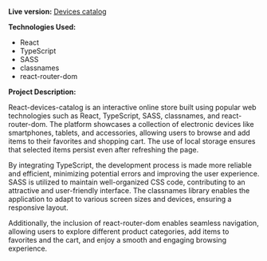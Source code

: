 **Live version:** [Devices catalog](https://reject-4444.github.io/react-ts__devices-catalog/)

**Technologies Used:**
- React
- TypeScript
- SASS
- classnames
- react-router-dom

**Project Description:**

React-devices-catalog is an interactive online store built using popular web technologies such as React, TypeScript, SASS, classnames, and react-router-dom. The platform showcases a collection of electronic devices like smartphones, tablets, and accessories, allowing users to browse and add items to their favorites and shopping cart. The use of local storage ensures that selected items persist even after refreshing the page.

By integrating TypeScript, the development process is made more reliable and efficient, minimizing potential errors and improving the user experience. SASS is utilized to maintain well-organized CSS code, contributing to an attractive and user-friendly interface. The classnames library enables the application to adapt to various screen sizes and devices, ensuring a responsive layout.

Additionally, the inclusion of react-router-dom enables seamless navigation, allowing users to explore different product categories, add items to favorites and the cart, and enjoy a smooth and engaging browsing experience.


